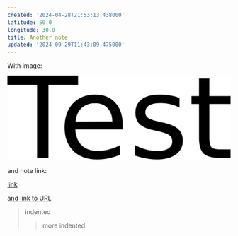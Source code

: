 ```yaml
---
created: '2024-04-28T21:53:13.438000'
latitude: 50.0
longitude: 30.0
title: Another note
updated: '2024-09-29T11:43:09.475000'
---
```


With image:  

![ihl6ec5fb4529ca4343e88a6961db5c2aa7af.png](./82eba373e2054df8adb94274c3add306.png)  

and note link:   

[link](<./Sample note with completed reminder.md>)   

[and link to URL](https://www.kicker.de/ "https://www.kicker.de/")   

> indented
> > more indented